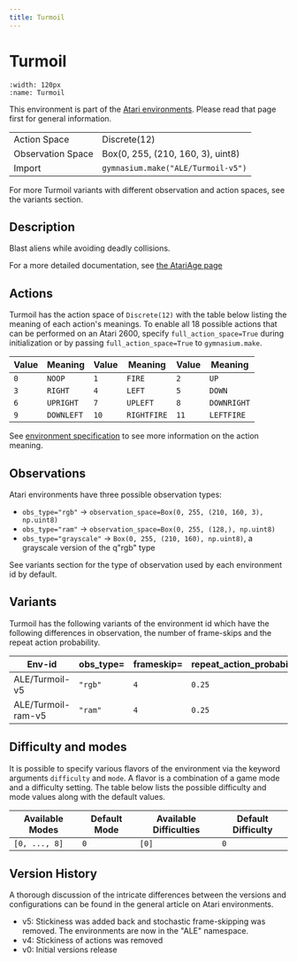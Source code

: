 ```yaml
---
title: Turmoil
---
```


# Turmoil

```{figure} ../../_static/videos/environments/turmoil.gif
:width: 120px
:name: Turmoil
```

This environment is part of the <a href='..'>Atari environments</a>. Please read that page first for general information.

|                   |                                    |
|-------------------|------------------------------------|
| Action Space      | Discrete(12)                       |
| Observation Space | Box(0, 255, (210, 160, 3), uint8)  |
| Import            | `gymnasium.make("ALE/Turmoil-v5")` |

For more Turmoil variants with different observation and action spaces, see the variants section.

## Description

Blast aliens while avoiding deadly collisions.

For a more detailed documentation, see [the AtariAge page](https://atariage.com/manual_html_page.php?SoftwareLabelID=571)

## Actions

Turmoil has the action space of `Discrete(12)` with the table below listing the meaning of each action's meanings.
To enable all 18 possible actions that can be performed on an Atari 2600, specify `full_action_space=True` during
initialization or by passing `full_action_space=True` to `gymnasium.make`.

| Value   | Meaning    | Value   | Meaning     | Value   | Meaning     |
|---------|------------|---------|-------------|---------|-------------|
| `0`     | `NOOP`     | `1`     | `FIRE`      | `2`     | `UP`        |
| `3`     | `RIGHT`    | `4`     | `LEFT`      | `5`     | `DOWN`      |
| `6`     | `UPRIGHT`  | `7`     | `UPLEFT`    | `8`     | `DOWNRIGHT` |
| `9`     | `DOWNLEFT` | `10`    | `RIGHTFIRE` | `11`    | `LEFTFIRE`  |

See [environment specification](../env-spec) to see more information on the action meaning.

## Observations

Atari environments have three possible observation types:

- `obs_type="rgb"` -> `observation_space=Box(0, 255, (210, 160, 3), np.uint8)`
- `obs_type="ram"` -> `observation_space=Box(0, 255, (128,), np.uint8)`
- `obs_type="grayscale"` -> `Box(0, 255, (210, 160), np.uint8)`, a grayscale version of the q"rgb" type

See variants section for the type of observation used by each environment id by default.

## Variants

Turmoil has the following variants of the environment id which have the following differences in observation,
the number of frame-skips and the repeat action probability.

| Env-id             | obs_type=   | frameskip=   | repeat_action_probability=   |
|--------------------|-------------|--------------|------------------------------|
| ALE/Turmoil-v5     | `"rgb"`     | `4`          | `0.25`                       |
| ALE/Turmoil-ram-v5 | `"ram"`     | `4`          | `0.25`                       |

## Difficulty and modes

It is possible to specify various flavors of the environment via the keyword arguments `difficulty` and `mode`.
A flavor is a combination of a game mode and a difficulty setting. The table below lists the possible difficulty and mode values
along with the default values.

| Available Modes   | Default Mode   | Available Difficulties   | Default Difficulty   |
|-------------------|----------------|--------------------------|----------------------|
| `[0, ..., 8]`     | `0`            | `[0]`                    | `0`                  |

## Version History

A thorough discussion of the intricate differences between the versions and configurations can be found in the general article on Atari environments.

* v5: Stickiness was added back and stochastic frame-skipping was removed. The environments are now in the "ALE" namespace.
* v4: Stickiness of actions was removed
* v0: Initial versions release
